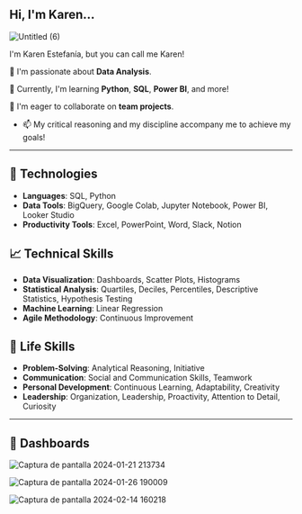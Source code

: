 ## Hi, I'm Karen...


![Untitled (6)](https://github.com/Karen-Aguilar/Karen-Aguilar/assets/151496907/40f5d922-25be-4bee-be8d-005e09ded809)



I'm Karen Estefanía, but you can call me Karen!

👀 I'm passionate about **Data Analysis**.

🌱 Currently, I'm learning **Python**, **SQL**, **Power BI**, and more!

💞️ I'm eager to collaborate on **team projects**.

- 📫 My critical reasoning and my discipline accompany me to achieve my goals!

---

## 🚀 Technologies

- **Languages**: SQL, Python
- **Data Tools**: BigQuery, Google Colab, Jupyter Notebook, Power BI, Looker Studio
- **Productivity Tools**: Excel, PowerPoint, Word, Slack, Notion

## 📈 Technical Skills

- **Data Visualization**: Dashboards, Scatter Plots, Histograms
- **Statistical Analysis**: Quartiles, Deciles, Percentiles, Descriptive Statistics, Hypothesis Testing
- **Machine Learning**: Linear Regression
- **Agile Methodology**: Continuous Improvement

## 🌟 Life Skills

- **Problem-Solving**: Analytical Reasoning, Initiative
- **Communication**: Social and Communication Skills, Teamwork
- **Personal Development**: Continuous Learning, Adaptability, Creativity
- **Leadership**: Organization, Leadership, Proactivity, Attention to Detail, Curiosity


---
## 🌱 Dashboards

![Captura de pantalla 2024-01-21 213734](https://github.com/Karen-Aguilar/Karen-Aguilar/assets/151496907/631243dc-3cd1-4ce0-ab14-1eb4eb3ee3ad)


![Captura de pantalla 2024-01-26 190009](https://github.com/Karen-Aguilar/Karen-Aguilar/assets/151496907/0151d85a-800f-4281-a21a-ec462f30e7b8)

![Captura de pantalla 2024-02-14 160218](https://github.com/Karen-Aguilar/Karen-Aguilar/assets/151496907/fea36747-780f-4d0d-acc6-6bd2a5ba6c2b)

